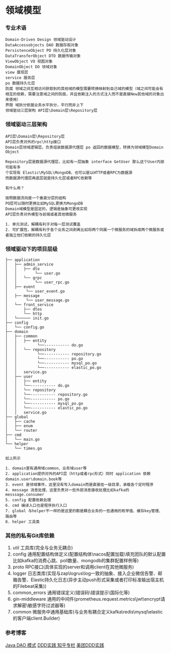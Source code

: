 # 领域模型

### 专业术语

```
Domain-Driven Design 领域驱动设计
DataAccessobjects DAO 数据存取对象
PersistenceObject PO 持久化层对象
DataTransferObject DTO 数据传输对象
ViewObject VO 视图对象
DomainObject DO 领域对象
view 展现层     
service 服务层  
po 数据持久化层
防腐 领域之间互相访问获取到的其他域的模型需要转换映射到自己域的模型（域之间可能会有相互的依赖，需要注意域之间的防腐，并且依赖注入的方式注入而不是直接New其他域的对象出来使用）
界限 域拆分依据业务水平拆分，平行而非上下
领域驱动三层架构 API层\Domain层\Repository层
```

### 领域驱动三层架构

```
API层\Domain层\Repository层
API层负责对外的rpc\http接口
Domain层领域逻辑层，负责组装数据源代理层 po 返回的数据模型，转换为领域模型Domain Object

Repository层是数据源代理层，比如有一层抽象 interface GetUser 那么这个User内部可能有多
个实现有 Elastic\MySQL\MongoDB，也可以是以HTTP或者RPC为数据源
而数据源代理层再底层就是持久化层或者RPC依赖等

有什么用？

按照数据流向是一个垂直分层的结构
PO层可以随时更换比如MySQL更换为MongoDB
Domain域模型是固定的，逻辑是抽象可更改实现
API层负责对外模型与前端或者其他微服务

1. 单元测试，解耦有利于对每一层测试覆盖
2. 可扩展性，解耦有利于各个业务之间剥离比如将两个同属一个微服务的域拆成两个微服务或者独立他们依赖的持久化层
```


### 领域驱动下的项目层级

```
├── application
│   ├── admin_service
│   │   ├── dto
│   │        └── user.go
│   │   └── grpc
│   │        └── user_rpc.go
│   ├── event
│        └── user_event.go
│   ├── message
│        └── user_message.go
│   └── front_service
│       ├── dtos
│       └── http
│   └────── init.go 
├── config
│   └── config.go 
├── domain
│   ├── common
│   │   ├── entity
│   │         └──----------- do.go 
│   │   └── repository
│   │         └──----------- repository.go
│   │         └──----------- po.go
│   │         └──----------- mysql_po.go
│   │         └──----------- elastic_po.go
│   │   service.go
│   ├── user
│   │   ├── entity
│   │   └──----------- do.go 
│   │   └── repository
│   │   └──----------- repository.go
│   │   └──----------- po.go
│   │   └──----------- mysql_po.go
│   │   └──----------- elastic_po.go
│   │   service.go
├── global
│   ├── cache
│   ├── enum
│   └── router
├── cmd
│   └── main.go
└── helper
    └── times.go
```

```
如上所示

1. domain里有通用域common、业务域user等
2. application提供对外的API层（http或者rpc形式）同时 application 依赖 domain.user\domain.book等
3. event 是领域事件，这里没有写入domain而是直接挂一级目录，承载各个定时程序
4. message 消息处理，这里负责对一些外部消息接收处理比如kafka的messsage.consumer
5. config 配置依赖处理
6. cmd 编译入口也是程序执行入口
7. global 与helper不一样的是这里的都是耦合业务的一些通用的枚举值、缓存key管理、路由等
8. helper 工具类
```

### 其他的私有Git库依赖

1. util  工具库(完全与业务无耦合)
2. config 通用配置结构体定义(配置结构体\nacos配置加载\填充团队的默认配置比如kafka的消费心跳、poll数量、mongodb的集群配置样例等)
3. proto RPC接口(具体实现的server和调用client在其他微服务)
4. logger 日志类库(实现与zap\logrus\log一致的抽象、接入企业微信告警、邮箱告警、Elastic持久化日志(异步主动push形式采集或者打印标准输出宿主机的Filebeat采集))
5. common_errors 通用错误定义(错误码\错误提示\国际化等)
6. gin-middleware 通用的中间件(prometheus.request.metrics\jwt\encrypt请求解密\敏感字符过滤器等)
7. common 微服务中通用基础库(与业务有耦合定义kafka\redis\mysql\elastic的客户端client.Builder) 


### 参考博客

[Java DAO 模式](https://www.runoob.com/note/27029)
[DDD实践 知乎专栏](https://zhuanlan.zhihu.com/p/91525839)
[美团DDD实践](https://tech.meituan.com/2017/12/22/ddd-in-practice.html)